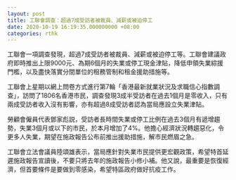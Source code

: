 ```yaml
---
layout: post
title: 工聯會調查：超過7成受訪者被裁員、減薪或被迫停工
date: 2020-10-19 16:19:35.000000000 +08:00
categories: rthk
---
```


工聯會一項調查發現，超過7成受訪者被裁員、減薪或被迫停工等。工聯會建議政府即時推出上限9000元、為期6個月的失業或停工現金津貼，降低申領失業綜援門檻，以及盡快落實分間單位的租務管制和租金援助措施等。

工聯會上星期以網上問卷方式進行第7輪「香港最新就業狀況及求職信心指數調查」，訪問了1806名香港巿民，調查發現3成半受訪者在過去1個月是零收入，只有兩成受訪者收入沒有影響，亦有超過8成受訪者認為當局應設立失業津貼。

勞顧會僱員代表鄧家彪説，受訪者長時間失業或停工比例在過去3個月有遞增趨勢，失業3個月或以下的市民，於本月增加了4%。他擔心經濟狀況轉趨惡化，令更多人失業，期望在施政報告公布前推出援助措施，解市民燃眉之急。

工聯會立法會議員陸頌雄表示，當局應針對失業市民提供更宏觀政策，希望特首延遲施政報告宣讀後，不要只將去年的施政報告小修小補。他又說，最重要是恢復經濟，但首要條件是要做到零感染，希望特區政府做好抗疫工作。
